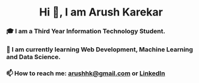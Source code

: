 <h1 align="center">Hi 👋, I am Arush Karekar</h1>

### 🎓 I am a Third Year Information Technology Student.

### 🌱 I am currently learning **Web Development, Machine Learning and Data Science.**
  
### 📫 How to reach me: **arushhk@gmail.com** or [LinkedIn](https://www.linkedin.com/in/arush-karekar-b86a04245/)


<!--
**arushh42/arushh42** is a ✨ _special_ ✨ repository because its `README.md` (this file) appears on your GitHub profile.

Here are some ideas to get you started:

- 🔭 I’m currently working on ...
- 🌱 I’m currently learning ...
- 👯 I’m looking to collaborate on ...
- 🤔 I’m looking for help with ...
- 💬 Ask me about ...
- 📫 How to reach me: ...
- 😄 Pronouns: ...
- ⚡ Fun fact: ...
-->
